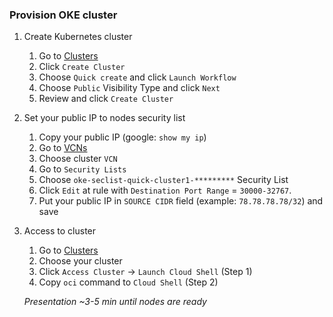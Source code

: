 ### Provision OKE cluster

1. Create Kubernetes cluster
    1. Go to [Clusters](https://cloud.oracle.com/containers/clusters)
    2. Click `Create Cluster`
    3. Choose `Quick create` and click `Launch Workflow`
    4. Choose `Public` Visibility Type and click `Next`
    5. Review and click `Create Cluster`
2. Set your public IP to nodes security list
    1. Copy your public IP (google: `show my ip`)
    2. Go to [VCNs](https://cloud.oracle.com/networking/vcns)
    3. Choose cluster `VCN`
    4. Go to `Security Lists`
    5. Choose `oke-seclist-quick-cluster1-*********`  Security List
    6. Click `Edit` at rule with `Destination Port Range` = `30000-32767`.
    7. Put your public IP in `SOURCE CIDR` field (example: `78.78.78.78/32`) and save
3. Access to cluster
    1. Go to [Clusters](https://cloud.oracle.com/containers/clusters)
    2. Choose your cluster
    3. Click `Access Cluster` -> `Launch Cloud Shell` (Step 1)
    4. Copy `oci` command to `Cloud Shell` (Step 2)
   
   *Presentation ~3-5 min until nodes are ready* 